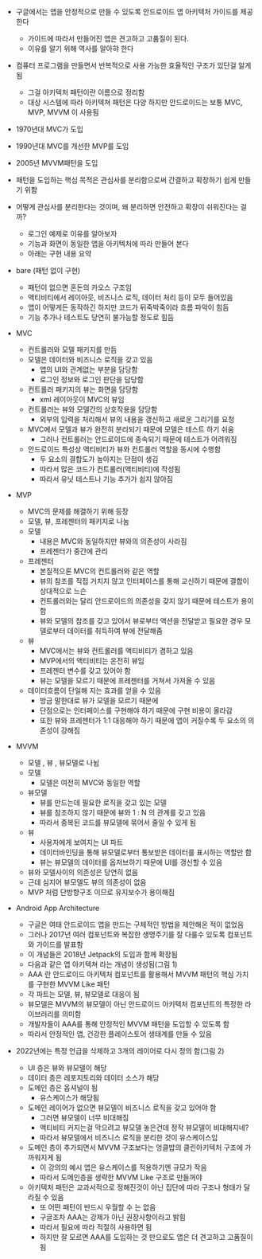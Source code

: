 - 구글에서는 앱을 안정적으로 만들 수 있도록 안드로이드 앱 아키텍처 가이드를 제공한다
	- 가이드에 따라서 만들어진 앱은 견고하고 고품질이 된다.
	- 이유를 알기 위해 역사를 알아햐 한다

- 컴퓨터 프로그램을 만들면서 반복적으로 사용 가능한 효율적인 구조가 있단걸 알게 됨
	- 그걸 아키텍처 패턴이란 이름으로 정리함
	- 대상 시스템에 따라 아키텍쳐 패턴은 다양 하지만 안드로이드는 보통 MVC, MVP, MVVM 이 사용됨

- 1970년대 MVC가 도입
- 1990년대 MVC를 개선한 MVP를 도입
- 2005년 MVVM패턴을 도입

- 패턴을 도입하는 핵심 목적은 관심사를 분리함으로써 간결하고 확장하기 쉽게 만들기 위함

- 어떻게 관심사를 분리한다는 것이며, 왜 분리하면 안전하고 확장이 쉬워진다는 걸까?
	- 로그인 예제로 이유를 알아보자
	- 기능과 화면이 동일한 앱을 아키텍처에 따라 만들어 본다
	- 아래는 구현 내용 요약

- bare (패턴 없이 구현)
	- 패턴이 없으면 혼돈의 카오스 구조임
	- 액티비티에서 레이아웃, 비즈니스 로직, 데이터 처리 등이 모두 들어있음
	- 앱이 어떻게든 동작하긴 하지만 코드가 뒤죽박죽이라 흐름 파악이 힘듬
	- 기능 추가나 테스트도 당연히 불가능할 정도로 힘듬

- MVC
	- 컨트롤러와 모델 패키지를 만듬
	- 모델은 데이터와 비즈니스 로직을 갖고 있음
		- 앱의 UI와 관계없는 부분을 담당함
		- 로그인 정보와 로그인 판단을 담당함
	- 컨트롤러 패키지의 뷰는 화면을 담당함
		- xml 레이아웃이 MVC의 뷰임
	- 컨트롤러는 뷰와 모델간의 상호작용을 담당함 
		- 외부의 입력을 처리해서 뷰의 내용을 갱신하고 새로운 그리기를 요청
	- MVC에서 모델과 뷰가 완전히 분리되기 때문에 모델은 테스트 하기 쉬움
		- 그러나 컨트롤러는 안드로이드에 종속되기 때문에 테스트가 어려워짐
	- 안드로이드 특성상 액티비티가 뷰와 컨트롤러 역할을 동시에 수행함
		- 두 요소의 결합도가 높아지는 단점이 생김
		- 따라서 많은 코드가 컨트롤러(액티비티)에 작성됨
		- 따라서 유닛 테스트나 기능 추가가 쉽지 않아짐

- MVP
	- MVC의 문제를 해결하기 위해 등장
	- 모델, 뷰, 프레젠터의 패키지로 나눔
	- 모델
		- 내용은 MVC와 동일하지만 뷰와의 의존성이 사라짐
		- 프레젠터가 중간에 관리
	- 프레젠터
		- 본질적으론 MVC의 컨트롤러와 같은 역할
		- 뷰의 참조를 직접 거치지 않고 인터페이스를 통해 교신하기 때문에 결합이 상대적으로 느슨
		- 컨트롤러와는 달리 안드로이드의 의존성을 갖지 않기 때문에 테스트가 용이함
		- 뷰와 모델의 참조를 갖고 있어서 뷰로부터 액션을 전달받고 필요한 경우 모델로부터 데이터를 취득하여 뷰에 전달해줌
	- 뷰
		- MVC에서는 뷰와 컨트롤러를 액티비티가 겸하고 있음
		- MVP에서의 액티비티는 온전히 뷰임
		- 프레젠터 변수를 갖고 있어야 함
		- 뷰는 모델을 모르기 때문에 프레젠터를 거쳐서 가져올 수 있음
	- 데이터흐름이 단일해 지는 효과를 얻을 수 있음
		- 방금 말한대로 뷰가 모델을 모르기 때문에
		- 단점으로는 인터페이스를 구현해야 하기 때문에 구현 비용이 올라감
		- 또한 뷰와 프레젠터가 1:1 대응해야 하기 때문에 앱이 커질수록 두 요소의 의존성이 강해짐

- MVVM
	- 모델 , 뷰 , 뷰모델로 나뉨
	- 모델
		- 모델은 여전히 MVC와 동일한 역할
	- 뷰모델
		- 뷰를 만드는데 필요한 로직을 갖고 있는 모델
		- 뷰를 참조하지 않기 때문에 뷰와 1 : N 의 관계를 갖고 있음
		- 따라서 중복된 코드를 뷰모델에 묶어서 줄일 수 있게 됨
	- 뷰
		- 사용자에게 보여지는 UI 파트
		- 데이터바인딩을 통해 뷰모델로부터 통보받은 데이터를 표시하는 역할만 함
		- 뷰는 뷰모델의 데이터를 옵저브하기 때문에 UI를 갱신할 수 있음
	- 뷰와 모델사이의 의존성은 당연히 없음
	- 근데 심지어 뷰모델도 뷰의 의존성이 없음
	- MVP 처럼 단방향구조 이므로 유지보수가 용이해짐

- Android App Architecture
	- 구글은 여태 안드로이드 앱을 만드는 구체적인 방법을 제안해온 적이 없었음
	- 그러나 2017년 여러 컴포넌트와 복잡한 생명주기를 잘 다룰수 있도록 컴포넌트와 가이드를 발표함
	- 이 개념들은 2018년 Jetpack의 도입과 함께 확장됨
	- 다음과 같은 앱 아키텍쳐 라는 개념이 생성됨(그림 1)
	- AAA 란 안드로이드 아키텍처 컴포넌트를 활용해서 MVVM 패턴의 핵심 가치를 구현한 MVVM Like 패턴
	- 각 파트는 모델, 뷰, 뷰모델로 대응이 됨
	- 뷰모델은 MVVM의 뷰모델이 아닌 안드로이드 아키텍처 컴포넌트의 특정한 라이브러리를 의미함
	- 개발자들이 AAA를 통해 안정적인 MVVM 패턴을 도입할 수 있도록 함
	- 따라서 안정적인 앱, 건강한 플레이스토어 생태계를 만들 수 있음

- 2022년에는 특정 언급을 삭제하고 3개의 레이어로 다시 정의 함(그림 2)
	- UI 층은 뷰와 뷰모델이 해당
	- 데이터 층은 레포지토리와 데이터 소스가 해당
	- 도메인 층은 옵셔널이 됨
		- 유스케이스가 해당됨
	- 도메인 레이어가 없으면 뷰모델이 비즈니스 로직을 갖고 있어야 함
		- 그러면 뷰모델이 너무 비대해짐
		- 액티비티 커지는걸 막으려고 뷰모델 놓은건데 정작 뷰모델이 비대해지네?
		- 따라서 뷰모델에서 비즈니스 로직을 분리한 것이 유스케이스임
	- 도메인 층이 추가되면서 MVVM 구조보다는 엉클밥의 클린아키텍처 구조에 가까워지게 됨		
		- 이 강의의 예시 앱은 유스케이스를 적용하기엔 규모가 작음
		- 따라서 도메인층을 생략한 MVVM Like 구조로 만들꺼야
	- 아키텍처 패턴은 교과서적으로 정해진것이 아닌 집단에 따라 구조나 형태가 달라질 수 있음
		- 또 어떤 패턴이 반드시 우월할 수 는 없음
		- 구글조차 AAA는 강제가 아닌 권장사항이라고 밝힘
		- 따라서 필요에 따라 적절히 사용하면 됨
		- 하지만 잘 모르면 AAA를 도입하는 것 만으로도 앱은 더 견고하고 고품질이 됨
